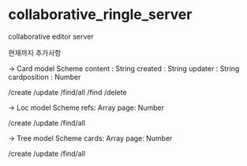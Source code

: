# collaborative_ringle_server
collaborative editor server


현재까지 추가사항

-> Card model
Scheme
content : String
created : String
updater : String
cardposition : Number

/create
/update
/find/all
/find
/delete

-> Loc model
Scheme
refs: Array
page: Number

/create
/update
/find/all

-> Tree model
Scheme
cards: Array
page: Number

/create
/update
/find/all
